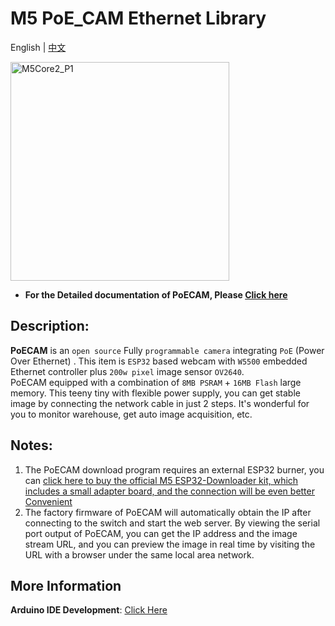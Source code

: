 # M5 PoE_CAM Ethernet Library

English | [中文](README_cn.md)

<img src="https://static-cdn.m5stack.com/resource/docs/static/assets/img/product_pics/unit/poe_cam/poe_cam_01.webp" alt="M5Core2_P1" width="350" height="350">

* **For the Detailed documentation of PoECAM, Please [Click here](https://docs.m5stack.com/en/unit/poe_cam)**

## Description:

**PoECAM** is an `open source` Fully `programmable camera` integrating `PoE` (Power Over Ethernet) . This item is `ESP32` based webcam with `W5500` embedded Ethernet controller plus `200w pixel` image sensor `OV2640`.
PoECAM equipped with a combination of `8MB PSRAM` + `16MB Flash` large memory. This teeny tiny with flexible power supply, you can get stable image by connecting the network cable in just 2 steps. It's wonderful for you to monitor warehouse, get auto image acquisition, etc.

## Notes:

1. The PoECAM download program requires an external ESP32 burner, you can [click here to buy the official M5 ESP32-Downloader kit, which includes a small adapter board, and the connection will be even better Convenient](https://shop.m5stack.com/products/esp32-downloader-kit)
2. The factory firmware of PoECAM will automatically obtain the IP after connecting to the switch and start the web server. By viewing the serial port output of PoECAM, you can get the IP address and the image stream URL, and you can preview the image in real time by visiting the URL with a browser under the same local area network.

## More Information

**Arduino IDE Development**: [Click Here](https://docs.m5stack.com/en/quick_start/poe_cam/arduino)
